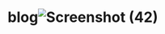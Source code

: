 # blog![Screenshot (42)](https://github.com/prakashbarui2001/blog/assets/99799194/b2d0e8ef-1946-4017-a0a2-40e0883d0b89)
